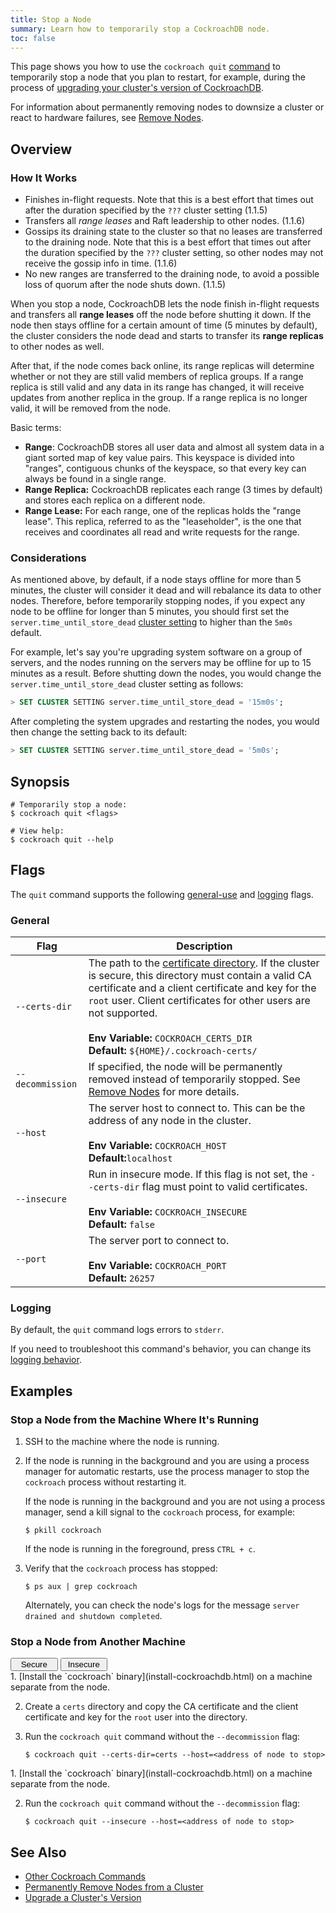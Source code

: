 ```yaml
---
title: Stop a Node
summary: Learn how to temporarily stop a CockroachDB node.
toc: false
---
```


This page shows you how to use the `cockroach quit` [command](cockroach-commands.html) to temporarily stop a node that you plan to restart, for example, during the process of [upgrading your cluster's version of CockroachDB](upgrade-cockroach-version.html).

For information about permanently removing nodes to downsize a cluster or react to hardware failures, see [Remove Nodes](remove-nodes.html).

<div id="toc"></div>

## Overview

### How It Works

- Finishes in-flight requests.  Note that this is a best effort that times out after the duration specified by the `???` cluster setting (1.1.5)
- Transfers all *range leases* and Raft leadership to other nodes. (1.1.6)
- Gossips its draining state to the cluster so that no leases are transferred to the draining node. Note that this is a best effort that times out after the duration specified by the `???` cluster setting, so other nodes may not receive the gossip info in time. (1.1.6)
- No new ranges are transferred to the draining node, to avoid a possible loss of quorum after the node shuts down. (1.1.5)

When you stop a node, CockroachDB lets the node finish in-flight requests and transfers all **range leases** off the node before shutting it down. If the node then stays offline for a certain amount of time (5 minutes by default), the cluster considers the node dead and starts to transfer its **range replicas** to other nodes as well.

After that, if the node comes back online, its range replicas will determine whether or not they are still valid members of replica groups. If a range replica is still valid and any data in its range has changed, it will receive updates from another replica in the group. If a range replica is no longer valid, it will be removed from the node.

Basic terms:

- **Range**: CockroachDB stores all user data and almost all system data in a giant sorted map of key value pairs. This keyspace is divided into "ranges", contiguous chunks of the keyspace, so that every key can always be found in a single range.
- **Range Replica:** CockroachDB replicates each range (3 times by default) and stores each replica on a different node.
- **Range Lease:** For each range, one of the replicas holds the "range lease". This replica, referred to as the "leaseholder", is the one that receives and coordinates all read and write requests for the range.

### Considerations

As mentioned above, by default, if a node stays offline for more than 5 minutes, the cluster will consider it dead and will rebalance its data to other nodes. Therefore, before temporarily stopping nodes, if you expect any node to be offline for longer than 5 minutes, you should first set the `server.time_until_store_dead` [cluster setting](cluster-settings.html) to higher than the `5m0s` default.

For example, let's say you're upgrading system software on a group of servers, and the nodes running on the servers may be offline for up to 15 minutes as a result. Before shutting down the nodes, you would change the `server.time_until_store_dead` cluster setting as follows:

~~~ sql
> SET CLUSTER SETTING server.time_until_store_dead = '15m0s';
~~~

After completing the system upgrades and restarting the nodes, you would then change the setting back to its default:

~~~ sql
> SET CLUSTER SETTING server.time_until_store_dead = '5m0s';
~~~

## Synopsis

~~~ shell
# Temporarily stop a node:
$ cockroach quit <flags>

# View help:
$ cockroach quit --help
~~~

## Flags

The `quit` command supports the following [general-use](#general) and [logging](#logging) flags.

### General

Flag | Description
-----|------------
`--certs-dir` | The path to the [certificate directory](create-security-certificates.html). If the cluster is secure, this directory must contain a valid CA certificate and a client certificate and key for the `root` user. Client certificates for other users are not supported.<br><br>**Env Variable:** `COCKROACH_CERTS_DIR`<br>**Default:** `${HOME}/.cockroach-certs/`
`--decommission` | If specified, the node will be permanently removed instead of temporarily stopped. See [Remove Nodes](remove-nodes.html) for more details.
`--host` | The server host to connect to. This can be the address of any node in the cluster. <br><br>**Env Variable:** `COCKROACH_HOST`<br>**Default:**`localhost`
`--insecure` | Run in insecure mode. If this flag is not set, the `--certs-dir` flag must point to valid certificates.<br><br>**Env Variable:** `COCKROACH_INSECURE`<br>**Default:** `false`
`--port` | The server port to connect to. <br><br>**Env Variable:** `COCKROACH_PORT`<br>**Default:** `26257`

### Logging

By default, the `quit` command logs errors to `stderr`.

If you need to troubleshoot this command's behavior, you can change its [logging behavior](debug-and-error-logs.html).

## Examples

### Stop a Node from the Machine Where It's Running

1. SSH to the machine where the node is running.

2. If the node is running in the background and you are using a process manager for automatic restarts, use the process manager to stop the `cockroach` process without restarting it.

    If the node is running in the background and you are not using a process manager, send a kill signal to the `cockroach` process, for example:

    ~~~ shell
    $ pkill cockroach
    ~~~

    If the node is running in the foreground, press `CTRL + c`.

3. Verify that the `cockroach` process has stopped:

    ~~~ shell
    $ ps aux | grep cockroach
    ~~~

    Alternately, you can check the node's logs for the message `server drained and shutdown completed`.

### Stop a Node from Another Machine

<div class="filters clearfix">
  <button style="width: 15%" class="filter-button" data-scope="secure">Secure</button>
  <button style="width: 15%" class="filter-button" data-scope="insecure">Insecure</button>
</div>

<div class="filter-content" markdown="1" data-scope="secure">
1. [Install the `cockroach` binary](install-cockroachdb.html) on a machine separate from the node.

2. Create a `certs` directory and copy the CA certificate and the client certificate and key for the `root` user into the directory.

3. Run the `cockroach quit` command without the `--decommission` flag:

    ~~~ shell
    $ cockroach quit --certs-dir=certs --host=<address of node to stop>
    ~~~
</div>

<div class="filter-content" markdown="1" data-scope="insecure">
1. [Install the `cockroach` binary](install-cockroachdb.html) on a machine separate from the node.

2. Run the `cockroach quit` command without the `--decommission` flag:

    ~~~ shell
    $ cockroach quit --insecure --host=<address of node to stop>
    ~~~
</div>

## See Also

- [Other Cockroach Commands](cockroach-commands.html)
- [Permanently Remove Nodes from a Cluster](remove-nodes.html)
- [Upgrade a Cluster's Version](upgrade-cockroach-version.html)
